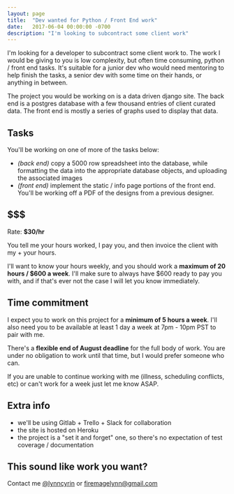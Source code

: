 ```yaml
---
layout: page
title:  "Dev wanted for Python / Front End work"
date:   2017-06-04 00:00:00 -0700
description: "I'm looking to subcontract some client work"
---
```


I'm looking for a developer to subcontract some client work to. The work I would be giving to you is low complexity, but often time consuming, python / front end tasks. It's suitable for a junior dev who would need mentoring to help finish the tasks, a senior dev with some time on their hands, or anything in between.

The project you would be working on is a data driven django site. The back end is a postgres database with a few thousand entries of client curated data. The front end is mostly a series of graphs used to display that data.

## Tasks

You'll be working on one of more of the tasks below:

- *(back end)* copy a 5000 row spreadsheet into the database, while formatting the data into the appropriate database objects, and uploading the associated images
- *(front end)* implement the static / info page portions of the front end. You'll be working off a PDF of the designs from a previous designer.

## $$$

Rate: **$30/hr**

You tell me your hours worked, I pay you, and then invoice the client with my + your hours.

I'll want to know your hours weekly, and you should work a **maximum of 20 hours / $600 a week**. I'll make sure to always have $600 ready to pay you with, and if that's ever not the case I will let you know immediately.

## Time commitment

I expect you to work on this project for a **minimum of 5 hours a week**. I'll also need you to be available at least 1 day a week at 7pm - 10pm PST to pair with me.

There's a **flexible end of August deadline** for the full body of work. You are under no obligation to work until that time, but I would prefer someone who can.

If you are unable to continue working with me (illness, scheduling conflicts, etc) or can't work for a week just let me know ASAP.

## Extra info

- we'll be using Gitlab + Trello + Slack for collaboration
- the site is hosted on Heroku
- the project is a "set it and forget" one, so there's no expectation of test coverage / documentation

## This sound like work you want?

Contact me [@lynncyrin](https://twitter.com/lynncyrin) or firemagelynn@gmail.com
